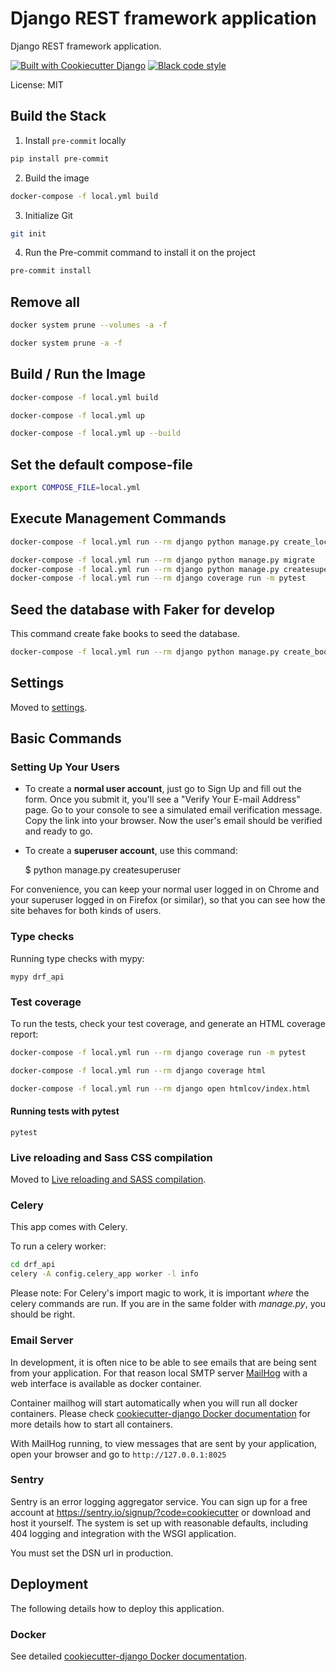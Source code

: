 # Django REST framework application

Django REST framework application.

[![Built with Cookiecutter Django](https://img.shields.io/badge/built%20with-Cookiecutter%20Django-ff69b4.svg?logo=cookiecutter)](https://github.com/cookiecutter/cookiecutter-django/)
[![Black code style](https://img.shields.io/badge/code%20style-black-000000.svg)](https://github.com/ambv/black)

License: MIT

## Build the Stack

1. Install `pre-commit` locally

```bash
pip install pre-commit
```

2. Build the image

```bash
docker-compose -f local.yml build
```

3. Initialize Git

```bash
git init
```

4. Run the Pre-commit command to install it on the project

```bash
pre-commit install
```

## Remove all

```bash
docker system prune --volumes -a -f
```

```bash
docker system prune -a -f
```

## Build / Run the Image

```bash
docker-compose -f local.yml build
```

```bash
docker-compose -f local.yml up
```

```bash
docker-compose -f local.yml up --build
```

## Set the default compose-file

```bash
export COMPOSE_FILE=local.yml
```

## Execute Management Commands

```bash
docker-compose -f local.yml run --rm django python manage.py create_local_user_and_admin
```

```bash
docker-compose -f local.yml run --rm django python manage.py migrate
docker-compose -f local.yml run --rm django python manage.py createsuperuser
docker-compose -f local.yml run --rm django coverage run -m pytest
```

## Seed the database with Faker for develop

This command create fake books to seed the database.

```bash
docker-compose -f local.yml run --rm django python manage.py create_books
```

## Settings

Moved to [settings](http://cookiecutter-django.readthedocs.io/en/latest/settings.html).

## Basic Commands

### Setting Up Your Users

- To create a **normal user account**, just go to Sign Up and fill out the form. Once you submit it, you'll see a "Verify Your E-mail Address" page. Go to your console to see a simulated email verification message. Copy the link into your browser. Now the user's email should be verified and ready to go.

- To create a **superuser account**, use this command:

    $ python manage.py createsuperuser

For convenience, you can keep your normal user logged in on Chrome and your superuser logged in on Firefox (or similar), so that you can see how the site behaves for both kinds of users.

### Type checks

Running type checks with mypy:

    mypy drf_api

### Test coverage

To run the tests, check your test coverage, and generate an HTML coverage report:

```bash
docker-compose -f local.yml run --rm django coverage run -m pytest
```

```bash
docker-compose -f local.yml run --rm django coverage html
```

```bash
docker-compose -f local.yml run --rm django open htmlcov/index.html
```

#### Running tests with pytest

    pytest

### Live reloading and Sass CSS compilation

Moved to [Live reloading and SASS compilation](https://cookiecutter-django.readthedocs.io/en/latest/developing-locally.html#sass-compilation-live-reloading).

### Celery

This app comes with Celery.

To run a celery worker:

``` bash
cd drf_api
celery -A config.celery_app worker -l info
```

Please note: For Celery's import magic to work, it is important *where* the celery commands are run. If you are in the same folder with *manage.py*, you should be right.

### Email Server

In development, it is often nice to be able to see emails that are being sent from your application. For that reason local SMTP server [MailHog](https://github.com/mailhog/MailHog) with a web interface is available as docker container.

Container mailhog will start automatically when you will run all docker containers.
Please check [cookiecutter-django Docker documentation](http://cookiecutter-django.readthedocs.io/en/latest/deployment-with-docker.html) for more details how to start all containers.

With MailHog running, to view messages that are sent by your application, open your browser and go to `http://127.0.0.1:8025`

### Sentry

Sentry is an error logging aggregator service. You can sign up for a free account at <https://sentry.io/signup/?code=cookiecutter> or download and host it yourself.
The system is set up with reasonable defaults, including 404 logging and integration with the WSGI application.

You must set the DSN url in production.

## Deployment

The following details how to deploy this application.

### Docker

See detailed [cookiecutter-django Docker documentation](http://cookiecutter-django.readthedocs.io/en/latest/deployment-with-docker.html).
